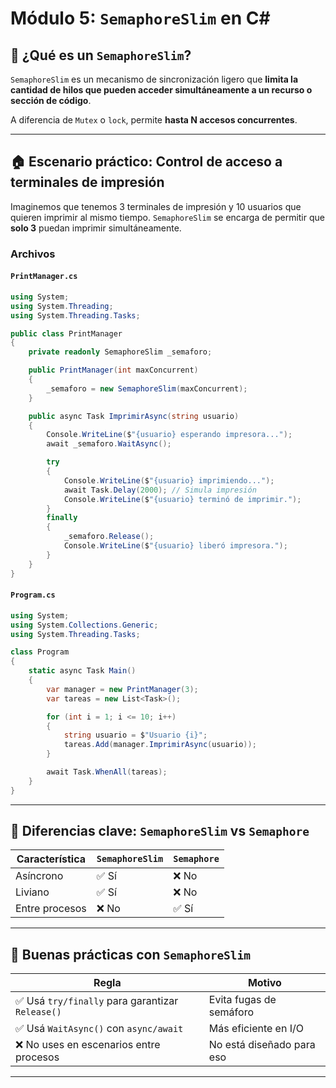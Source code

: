 # Módulo 5: `SemaphoreSlim` en C#

## 🚦 ¿Qué es un `SemaphoreSlim`?
`SemaphoreSlim` es un mecanismo de sincronización ligero que **limita la cantidad de hilos que pueden acceder simultáneamente a un recurso o sección de código**.

A diferencia de `Mutex` o `lock`, permite **hasta N accesos concurrentes**.

---

## 🏠 Escenario práctico: **Control de acceso a terminales de impresión**

Imaginemos que tenemos 3 terminales de impresión y 10 usuarios que quieren imprimir al mismo tiempo. `SemaphoreSlim` se encarga de permitir que **solo 3** puedan imprimir simultáneamente.

### Archivos

#### `PrintManager.cs`
```csharp
using System;
using System.Threading;
using System.Threading.Tasks;

public class PrintManager
{
    private readonly SemaphoreSlim _semaforo;

    public PrintManager(int maxConcurrent)
    {
        _semaforo = new SemaphoreSlim(maxConcurrent);
    }

    public async Task ImprimirAsync(string usuario)
    {
        Console.WriteLine($"{usuario} esperando impresora...");
        await _semaforo.WaitAsync();

        try
        {
            Console.WriteLine($"{usuario} imprimiendo...");
            await Task.Delay(2000); // Simula impresión
            Console.WriteLine($"{usuario} terminó de imprimir.");
        }
        finally
        {
            _semaforo.Release();
            Console.WriteLine($"{usuario} liberó impresora.");
        }
    }
}
```

#### `Program.cs`
```csharp
using System;
using System.Collections.Generic;
using System.Threading.Tasks;

class Program
{
    static async Task Main()
    {
        var manager = new PrintManager(3);
        var tareas = new List<Task>();

        for (int i = 1; i <= 10; i++)
        {
            string usuario = $"Usuario {i}";
            tareas.Add(manager.ImprimirAsync(usuario));
        }

        await Task.WhenAll(tareas);
    }
}
```

---

## 🤔 Diferencias clave: `SemaphoreSlim` vs `Semaphore`

| Característica | `SemaphoreSlim` | `Semaphore` |
|----------------|------------------|-------------|
| Asíncrono     | ✅ Sí            | ❌ No      |
| Liviano       | ✅ Sí            | ❌ No      |
| Entre procesos| ❌ No           | ✅ Sí      |

---

## 🧼 Buenas prácticas con `SemaphoreSlim`

| Regla | Motivo |
|-------|--------|
| ✅ Usá `try/finally` para garantizar `Release()` | Evita fugas de semáforo |
| ✅ Usá `WaitAsync()` con `async/await` | Más eficiente en I/O |
| ❌ No uses en escenarios entre procesos | No está diseñado para eso |

---
